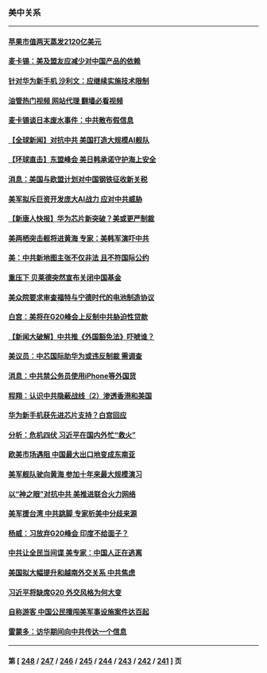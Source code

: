### 美中关系
---
#### [苹果市值两天蒸发2120亿美元](../../pages/nf1412576/n14069017.md?09080045) 
#### [麦卡锡：美及盟友应减少对中国产品的依赖](../../pages/nf1412576/n14068836.md?09080045) 
#### [针对华为新手机 沙利文：应继续实施技术限制](../../pages/nf1412576/n14068740.md?09080045) 
#### [油管热门视频 网站代理 翻墙必看视频](http://138.2.39.72:81/youtube.html?epic-marker?09080045)
#### [麦卡锡谈日本废水事件：中共散布假信息](../../pages/nf1412576/n14068741.md?09080045) 
#### [【全球新闻】对抗中共 美国打造大规模AI舰队](../../pages/nf1412576/n14068722.md?09080045) 
#### [【环球直击】东盟峰会 美日韩承诺守护海上安全](../../pages/nf1412576/n14068033.md?09080045) 
#### [消息：美国与欧盟计划对中国钢铁征收新关税](../../pages/nf1412576/n14068720.md?09080045) 
#### [美军拟斥巨资开发庞大AI战力 应对中共威胁](../../pages/nf1412576/n14068507.md?09080045) 
#### [【新唐人快报】华为芯片新突破？美或更严制裁](../../pages/nf1412576/n14068306.md?09080045) 
#### [美两栖突击舰将进黄海 专家：美韩军演吓中共](../../pages/nf1412576/n14068055.md?09080045) 
#### [美：中共新地图主张不仅非法 且不符国际公约](../../pages/nf1412576/n14068291.md?09080045) 
#### [重压下 贝莱德突然宣布关闭中国基金](../../pages/nf1412576/n14068308.md?09080045) 
#### [美众院要求审查福特与宁德时代的电池制造协议](../../pages/nf1412576/n14068277.md?09080045) 
#### [白宫：美将在G20峰会上反制中共胁迫性贷款](../../pages/nf1412576/n14068264.md?09080045) 
#### [【新闻大破解】中共推《外国豁免法》吓唬谁？](../../pages/nf1412576/n14068257.md?09080045) 
#### [美议员：中芯国际助华为或违反制裁 需调查](../../pages/nf1412576/n14068241.md?09080045) 
#### [消息：中共禁公务员使用iPhone等外国货](../../pages/nf1412576/n14068221.md?09080045) 
#### [程翔：认识中共隐蔽战线（2）渗透香港和美国](../../pages/nf1412576/n14067921.md?09080045) 
#### [华为新手机获先进芯片支持？白宫回应](../../pages/nf1412576/n14067867.md?09080045) 
#### [分析：危机四伏 习近平在国内外忙“救火”](../../pages/nf1412576/n14067872.md?09080045) 
#### [欧美市场遇阻 中国最大出口地变成东南亚](../../pages/nf1412576/n14067664.md?09080045) 
#### [美军舰队驶向黄海 参加十年来最大规模演习](../../pages/nf1412576/n14067620.md?09080045) 
#### [以“神之眼”对抗中共 美推进联合火力网络](../../pages/nf1412576/n14066991.md?09080045) 
#### [美军援台湾 中共跳脚 专家析美中分歧来源](../../pages/nf1412576/n14067162.md?09080045) 
#### [杨威：习放弃G20峰会 印度不给面子？](../../pages/nf1412576/n14067045.md?09080045) 
#### [中共让全民当间谍 美专家：中国人正在逃离](../../pages/nf1412576/n14067057.md?09080045) 
#### [美国拟大幅提升和越南外交关系 中共焦虑](../../pages/nf1412576/n14066980.md?09080045) 
#### [习近平将缺席G20 外交风格为何大变](../../pages/nf1412576/n14066938.md?09080045) 
#### [自称游客 中国公民擅闯美军事设施案件达百起](../../pages/nf1412576/n14066872.md?09080045) 
#### [雷蒙多：访华期间向中共传达一个信息](../../pages/nf1412576/n14066413.md?09080045) 

---
#### 第 [ [248](./248.md?09080045) / [247](./247.md?09080045) / [246](./246.md?09080045) / [245](./245.md?09080045) / [244](./244.md?09080045) / [243](./243.md?09080045) / [242](./242.md?09080045) / [241](./241.md?09080045) ] 页
